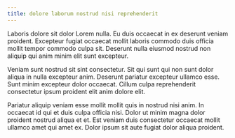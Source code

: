 ```yaml
---
title: dolore laborum nostrud nisi reprehenderit
---
```


Laboris dolore sit dolor Lorem nulla. Eu duis occaecat in ex deserunt veniam proident. Excepteur fugiat occaecat mollit laboris commodo duis officia mollit tempor commodo culpa sit. Deserunt nulla eiusmod nostrud non aliquip qui anim minim elit sunt excepteur.

Veniam sunt nostrud sit sint consectetur. Sit qui sunt qui non sunt dolor aliqua in nulla excepteur anim. Deserunt pariatur excepteur ullamco esse. Sunt minim excepteur dolor occaecat. Cillum culpa reprehenderit consectetur ipsum proident elit anim dolore elit.

Pariatur aliquip veniam esse mollit mollit quis in nostrud nisi anim. In occaecat id qui et duis culpa officia nisi. Dolor ut minim magna dolor proident nostrud aliqua et et. Est veniam duis consectetur occaecat mollit ullamco amet qui amet ex. Dolor ipsum sit aute fugiat dolor aliqua proident.
